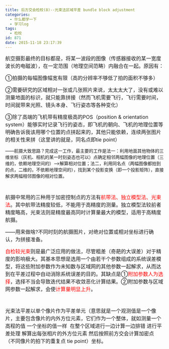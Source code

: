 ```yaml
---
title: 后方交会检校(8)--光束法区域平差 bundle block adjustment
categories:
  - 什么都学一下
  - 学习log
tags:
  - 检校
id: 871
date: 2015-11-18 23:17:39
---
```


<font size="3">航空摄影最终的目标都是，将某一波段的图像（传感器接收的某一宽度波长的电磁波），在一定范围（地理空间范畴）内融合在一起。原因有：</font></p>

<font size="3">①拍摄的每幅图像幅宽有限（高的分辨率不够低了拍的面积不够多）</font>

<font size="3">②需要研究的区域相对一张或几张照片来说，太太太大了，没有或难以测量地面的标识，就只能靠拼接（然而飞机需要飞行，飞行需要时间，时间就带来光照、镜头本身、飞行姿态等各种变化）</font>

<font size="3">③除了高端的飞机带有精度极高的POS（position &amp; orientation system）能够实时记录飞行的姿态，即飞机的朝向、飞机的地理位置等明确告诉我该用哪个位置的点拼起来的，其他只能依赖，连续两张图片的相关性来拼（这里讲的就是，同名点即tie point）</font>

——航摄大致思路？完成这一工作，最主要的工作是法一：利用地面其他物体的三维坐标（灰机、相机的某一时刻姿态也可以）点确定相邻两幅图像的地理位置（三维的，依赖地理空间的）——&gt;解算相对位置；法二，利用同名点（两幅图像都拍到的点，二维的，不依赖地理空间的），找到某个投影变换（即一个投影矩阵），直接解求两幅相邻图像的相对位置。

&nbsp;

<font size="3">航摄中常用的三种用于加密控制点的方法有<span style="color: #ff0000">航带法、独立模型法、光束法</span>。其中航带法精度较低，不能用于高精度的测量。独立模型法较前者精度略高，光束法则是精度最高同时计算量最大的模型，适用于高精度航摄。</font>

<font size="3">——用来做啥?不同时刻的航摄图片，对绝对位置或相对坐标进行确认，为拼接准备。</font>

<font size="3"><font color="#ff0000">自检较光束</font>则是最广泛应用的做法，尽管<font size="3">粗差（奇葩的大误差）对于精度的影响极大</font>。其基本思想是选用一个由若干个参数组成的系统误差模型，将这些附加参数作为未知数与区域网的其他参数一起解求，从而达到在平差过程中自动消除系统误差的目的。其缺点是①<span style="color: #ff0000">附加参数人为选择</span>，选择不当会导致迭代结果不收敛恶化计算结果。②附加参数与区域网参数一起解求，会使<span style="color: #ff0000">计算量明显上升</span>。</font>

<font size="3"></font>&nbsp;

<font size="3">光束法平差以单个像片作为平差单元（意思就是一个观测值是一个像片，主要包含像片的内外方位元素，它们作为一个整体，就如测量一个高程的值 一个坐标的值一样&nbsp; 在整个区域进行一边计算一边排错 进行平差处理 解算出每张相片的外方位元素 然后按照前方交会计算加密点（不同像片的拍下的重复点 tie point）坐标。</font>

<div class="PoweredByWebStory" style="margin-bottom: 10px; margin-top: 15px"><font size="3">&nbsp;</font></div>

<font size="3"></font>